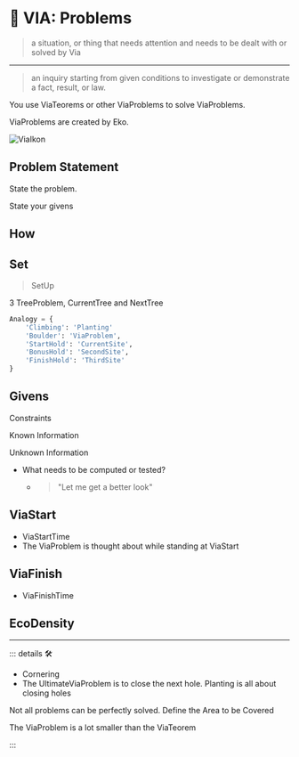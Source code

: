 # 🔻 <via>VIA: Problems</via>

> a situation, or thing that needs attention and needs to be dealt with or solved by Via
---
> an inquiry starting from given conditions to investigate or demonstrate a fact, result, or law.

You use ViaTeorems or other ViaProblems to solve ViaProblems.

ViaProblems are created by Eko.

![ViaIkon](/Ikon/Via_Ikon.png)

## Problem Statement

State the problem.

State your givens

## How

## Set

> SetUp

3 TreeProblem, CurrentTree and NextTree

```py
Analogy = {
    'Climbing': 'Planting'
    'Boulder': 'ViaProblem',
    'StartHold': 'CurrentSite',
    'BonusHold': 'SecondSite',
    'FinishHold': 'ThirdSite'
}
```

## Givens

Constraints

Known Information

Unknown Information

- What needs to be computed or tested?
    - > "Let me get a better look"

## ViaStart

- ViaStartTime
- The ViaProblem is thought about while standing at ViaStart

## ViaFinish

- ViaFinishTime

## <ekos>EcoDensity</ekos>

---

<!-- =================================================== -->
<!-- =================================================== -->
<!-- =================================================== -->
<!-- =================================================== -->
<!-- =================================================== -->
::: details 🛠

- Cornering
- The UltimateViaProblem is to close the next hole. Planting is all about closing holes

Not all problems can be perfectly solved.
Define the Area to be Covered

The ViaProblem is a lot smaller than the ViaTeorem

:::
